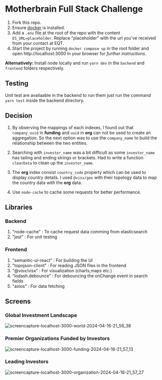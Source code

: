 # Motherbrain Full Stack Challenge

1. Fork this repo.
2. Ensure [docker](https://www.docker.com/) is installed.
3. Add a `.env` file at the root of the repo with the content `ES_URL=placeholder`. Replace "placeholder" with the url you've received from your contact at EQT.
4. Start the project by running `docker compose up` in the root folder and open http://localhost:3000 in your browser for _further instructions_.

**Alternatively:** Install node locally and run `yarn dev` in the `backend` and `frontend` folders respectively.

## Testing

Unit test are availaable in the backend to run them just run the command `yarn test` inside the backend directory.

## Decision

1. By observing the mappings of each indexes, I found out that `company_uuid` in
   **funding** and `uuid` in **org** can not be used to create an aggregation. So the next option was to use the `company_name` to build the relationship between the two entities.

2. Searching with `investor_name` was a bit difficult as some `investor_name`
   has tailing and ending strings or brackets. Had to write a function `clearData` to clean up the `investor_name`.

3. The **org** index consist `country_code` property which can be used to display
   country details. I used `@visx/geo` with their topology data to map the country data with the **org** data.

4. Use `node-cache` to cache some requests for better performance.

## Libraries

### Backend

1. "node-cache" : To cache request data comming from elasticsearch
2. "jest" : For unit testing

### Frontend

1. "semantic-ui-react" : For building the UI
2. "topojson-client" : For reading JSON files in the frontend
3. "@visx/visx" : For visualization (charts,maps etc.)
4. "lodash.debounce" : For debouncing the onChange event in search fields
5. "axios" : For data fetching

## Screens

### Global Investment Landscape

![screencapture-localhost-3000-world-2024-04-16-21_56_38](https://github.com/99x/serverless-react-boilerplate/assets/9572090/c4f0947e-7287-4da1-bea0-319fbdc728c7)

### Premier Organizations Funded by Investors

![screencapture-localhost-3000-funding-2024-04-16-21_57_13](https://github.com/99x/serverless-react-boilerplate/assets/9572090/03e830ef-0d57-4b50-92b3-215d4f29ed29)

### Leading Investors

![screencapture-localhost-3000-organization-2024-04-16-21_57_27](https://github.com/99x/serverless-react-boilerplate/assets/9572090/077ed1bd-ddf3-460b-9596-7a43f9081dd6)
